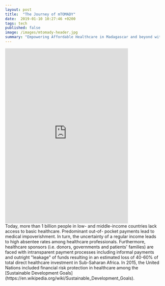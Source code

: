 ```yaml
---
layout: post
title:  "The Journey of mTOMADY"
date:  2019-01-10 10:27:46 +0200
tags: tech
published: false
image: /images/mtomady-header.jpg
summary: "Empowering Affordable Healthcare in Madagascar and beyond with the use of mobile technology"
---
```


<div class="pull-right embed-responsive embed-responsive-16by9 w-50">
		<iframe width="400" height="571" src="https://www.youtube.com/embed/6eN7dQwu3mw" frameborder="0" allow="accelerometer; autoplay; encrypted-media; gyroscope; picture-in-picture" allowfullscreen></iframe>
</div>
Today, more than 1 billion people in low- and middle-income countries lack access to basic healthcare. Predominant out-of- pocket payments lead to medical impoverishment. In turn, the uncertainty of a regular income leads to high absentee rates among healthcare professionals. Furthermore, healthcare sponsors (i.e. donors, governments and patients' families) are faced with intransparent payment processes including informal payments and outright "leakage" of funds resulting in an estimated loss of 40-60% of total direct healthcare investment in Sub-Saharan Africa. In 2015, the United Nations included financial risk protection in healthcare among the [Sustainable Development Goals](https://en.wikipedia.org/wiki/Sustainable_Development_Goals).

<div class="clearfix"></div>

